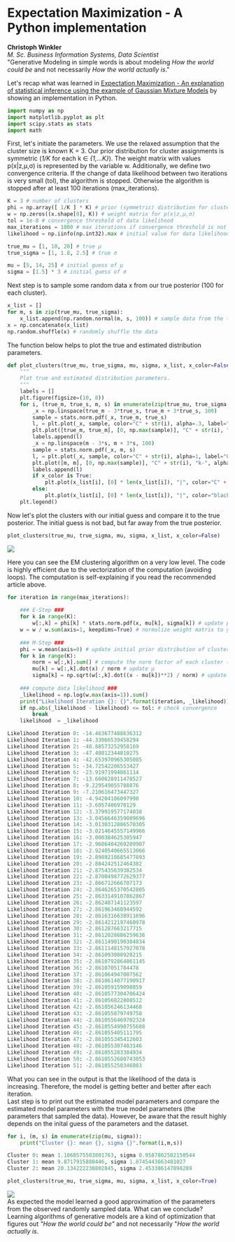 <h1>Expectation Maximization - A Python implementation</h1>
<p align="left" style="font-size:14px;"><b>Christoph Winkler</b><br>
<i>M. Sc. Business Information Systems, Data Scientist</i><br>
"Generative Modeling in simple words is about modeling <i>How the world could be</i> and not necessarily <i>How the world actually is</i>."</p>

Let's recap what was learned in <a href="https://chriswi93.github.io/Expectation-Maximization-An-explanation-of-statistical-inference-using-the-example-of-GMMs/">Expectation Maximization - An explanation of statistical inference using the example of Gaussian Mixture Models</a> by showing an implementation in Python.

```python
import numpy as np
import matplotlib.pyplot as plt
import scipy.stats as stats
import math
```

First, let's initiate the parameters. We use the relaxed assumption that the cluster size is known K = 3. Our prior distribution for cluster assignments is symmetric (<i>1/K</i> for each k &isin; <i>{1,...K}</i>). The weight matrix with values p(x|z,&mu;,&sigma;) is represented by the variable w. Additionally, we define two convergence criteria. If the change of data likelihood between two iterations is very small (tol), the algorithm is stopped. Otherwise the algorithm is stopped after at least 100 iterations (max_iterations).
```python
K = 3 # number of clusters
phi = np.array([ 1/K ] * K) # prior (symmetric) distribution for cluster assignment
w = np.zeros((x.shape[0], K)) # weight matrix for p(x|z,μ,σ)
tol = 1e-8 # convergence threshold of data likelihood
max_iterations = 1000 # max iterations if convergence threshold is not met
likelihood = np.iinfo(np.int32).max # initial value for data likelihood

true_mu = [1, 10, 20] # true μ
true_sigma = [1, 1.8, 2.5] # true σ

mu = [5, 14, 25] # initial guess of μ
sigma = [1.5] * 3 # initial guess of σ
```

Next step is to sample some random data x from our true posterior (100 for each cluster).
```python
x_list = []
for m, s in zip(true_mu, true_sigma):
    x_list.append(np.random.normal(m, s, 100)) # sample data from the true posterior
x = np.concatenate(x_list)
np.random.shuffle(x) # randomly shuffle the data
```

The function below helps to plot the true and estimated distribution parameters.
```python
def plot_clusters(true_mu, true_sigma, mu, sigma, x_list, x_color=False):
    """
    Plot true and estimated distribution parameters.
    """
    labels = []
    plt.figure(figsize=(10, 8))
    for i, (true_m, true_s, m, s) in enumerate(zip(true_mu, true_sigma, mu, sigma)):
        _x = np.linspace(true_m - 3*true_s, true_m + 3*true_s, 100)
        sample = stats.norm.pdf(_x, true_m, true_s)
        l, = plt.plot(_x, sample, color="C" + str(i), alpha=.3, label="Cluster {} μ = {}, σ = {}".format(i, round(true_m, 2), round(true_s, 2)))
        plt.plot([true_m, true_m], [0, np.max(sample)], "C" + str(i), "k-", alpha=.3, lw=1)
        labels.append(l)
        _x = np.linspace(m - 3*s, m + 3*s, 100)
        sample = stats.norm.pdf(_x, m, s)
        l, = plt.plot(_x, sample, color="C" + str(i), alpha=1, label="Cluster {} estimate μ = {}, σ = {}".format(i, round(m, 2), round(s, 2)))
        plt.plot([m, m], [0, np.max(sample)], "C" + str(i), "k-", alpha=1, lw=1)
        labels.append(l)
        if x_color is True:
            plt.plot(x_list[i], [0] * len(x_list[i]), "|", color="C" + str(i))
        else:
            plt.plot(x_list[i], [0] * len(x_list[i]), "|", color="black", alpha=.8)
    plt.legend()
```
Now let's plot the clusters with our initial guess and compare it to the true posterior. The initial guess is not bad, but far away from the true posterior.
```python
plot_clusters(true_mu, true_sigma, mu, sigma, x_list, x_color=False)
```
<img src="initial_guess.png"/>

Here you can see the EM clustering algorithm on a very low level. The code is highly efficient due to the vectorization of the computation (avoiding loops). The computation is self-explaining if you read the recommended article above.
```python
for iteration in range(max_iterations):
    
    ### E-Step ###
    for k in range(K):
        w[:,k] = phi[k] * stats.norm.pdf(x, mu[k], sigma[k]) # update p(x|z,μ,σ)
    w = w / w.sum(axis=1, keepdims=True) # normalize weight matrix to get probability values
    
    ### M-Step ###
    phi = w.mean(axis=0) # update initial prior distribution of cluster assignment
    for k in range(K):
        norm = w[:,k].sum() # compute the norm factor of each cluster (pseudo count of assignments based on weight matrix)
        mu[k] = w[:,k].dot(x) / norm # update μ
        sigma[k] = np.sqrt(w[:,k].dot((x - mu[k])**2) / norm) # update σ
        
    ### compute data likelihood ###
    _likelihood = np.log(w.max(axis=1)).sum()
    print("Likelihood Iteration {}: {}".format(iteration, _likelihood))
    if np.abs(_likelihood - likelihood) <= tol: # check convergence
        break
    likelihood  = _likelihood
```
```python
Likelihood Iteration 0: -14.463677488636312
Likelihood Iteration 1: -44.33066539458294
Likelihood Iteration 2: -48.88573252958169
Likelihood Iteration 3: -47.40812344810275
Likelihood Iteration 4: -42.653970965305085
Likelihood Iteration 5: -34.72542206553427
Likelihood Iteration 6: -23.91971994861114
Likelihood Iteration 7: -13.660628911478527
Likelihood Iteration 8: -9.229549055788876
Likelihood Iteration 9: -7.210616473447327
Likelihood Iteration 10: -4.94204186097998
Likelihood Iteration 11: -3.6057406970129
Likelihood Iteration 12: -3.379919577174038
Likelihood Iteration 13: -3.0456646359009696
Likelihood Iteration 14: -3.0130312886570305
Likelihood Iteration 15: -3.0214645557149966
Likelihood Iteration 16: -3.000384625305947
Likelihood Iteration 17: -2.9686404269209907
Likelihood Iteration 18: -2.9240540665513066
Likelihood Iteration 19: -2.8989218685477893
Likelihood Iteration 20: -2.884242512464382
Likelihood Iteration 21: -2.875435639382534
Likelihood Iteration 22: -2.8700498772629377
Likelihood Iteration 23: -2.866712666707173
Likelihood Iteration 24: -2.8646265370542805
Likelihood Iteration 25: -2.8633149107862867
Likelihood Iteration 26: -2.862487141123597
Likelihood Iteration 27: -2.861963468944592
Likelihood Iteration 28: -2.8616316638911696
Likelihood Iteration 29: -2.8614212197460978
Likelihood Iteration 30: -2.861287663217715
Likelihood Iteration 31: -2.8612028686259636
Likelihood Iteration 32: -2.8611490190384834
Likelihood Iteration 33: -2.8611148157927078
Likelihood Iteration 34: -2.861093088920215
Likelihood Iteration 35: -2.8610792864861145
Likelihood Iteration 36: -2.86107051784478
Likelihood Iteration 37: -2.861064947007562
Likelihood Iteration 38: -2.8610614077190917
Likelihood Iteration 39: -2.861059159098859
Likelihood Iteration 40: -2.8610577304706424
Likelihood Iteration 41: -2.861056822808512
Likelihood Iteration 42: -2.861056246134468
Likelihood Iteration 43: -2.861055879749758
Likelihood Iteration 44: -2.8610556469702324
Likelihood Iteration 45: -2.8610554990755688
Likelihood Iteration 46: -2.861055405111795
Likelihood Iteration 47: -2.861055345412603
Likelihood Iteration 48: -2.861055307483146
Likelihood Iteration 49: -2.861055283384934
Likelihood Iteration 50: -2.8610552680743053
Likelihood Iteration 51: -2.861055258346803
```

What you can see in the output is that the likelihood of the data is increasing. Therefore, the model is getting better and better after each iteration.<br> 
Last step is to print out the estimated model parameters and compare the estimated model parameters with the true model parameters (the parameters that sampled the data). However, be aware that the result highly depends on the inital guess of the parameters and the dataset. 
```python
for i, (m, s) in enumerate(zip(mu, sigma)):
    print("Cluster {}: mean {}, sigma {}".format(i,m,s))
```
```python
Cluster 0: mean 1.1068575503801763, sigma 0.9587802502150544
Cluster 1: mean 9.8717915880446, sigma 1.8745443663481027
Cluster 2: mean 20.134222230802845, sigma 2.453386147898289
```
```python
plot_clusters(true_mu, true_sigma, mu, sigma, x_list, x_color=True)
```
<img src="estimate.png"/>
<br>
As expected the model learned a good approximation of the parameters from the observed randomly sampled data. What can we conclude? Learning algorithms of generative models are a kind of optimization that figures out <i>"How the world could be"</i> and not necessarily "<i>How the world actually is</i>.
